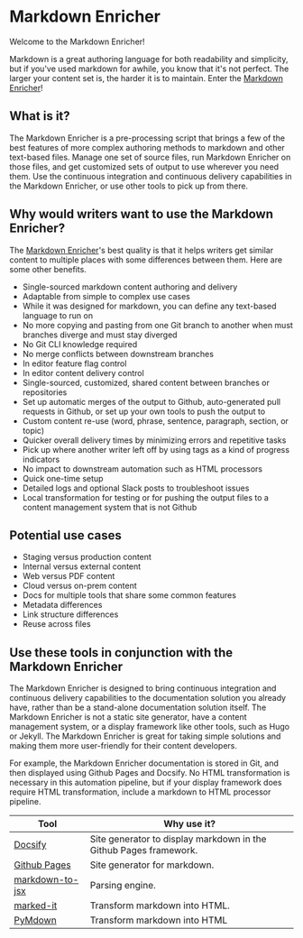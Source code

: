 <!--
# Copyright 2022, 2024 IBM Inc. All rights reserved
# SPDX-License-Identifier: Apache2.0
# Last updated: 2024-04-03
-->

# Markdown Enricher

Welcome to the Markdown Enricher! 

Markdown is a great authoring language for both readability and simplicity, but if you've used markdown for awhile, you know that it's not perfect. The larger your content set is, the harder it is to maintain. Enter the [Markdown Enricher](https://github.com/IBM/md-enricher-for-cicd)!


## What is it?
The Markdown Enricher is a pre-processing script that brings a few of the best features of more complex authoring methods to markdown and other text-based files. Manage one set of source files, run Markdown Enricher on those files, and get customized sets of output to use wherever you need them. Use the continuous integration and continuous delivery capabilities in the Markdown Enricher, or use other tools to pick up from there.

## Why would writers want to use the Markdown Enricher?
The [Markdown Enricher](https://github.com/IBM/md-enricher-for-cicd)'s best quality is that it helps writers get similar content to multiple places with some differences between them. Here are some other benefits.

* Single-sourced markdown content authoring and delivery
* Adaptable from simple to complex use cases
* While it was designed for markdown, you can define any text-based language to run on
* No more copying and pasting from one Git branch to another when must branches diverge and must stay diverged
* No Git CLI knowledge required
* No merge conflicts between downstream branches
* In editor feature flag control
* In editor content delivery control
* Single-sourced, customized, shared content between branches or repositories
* Set up automatic merges of the output to Github, auto-generated pull requests in Github, or set up your own tools to push the output to
* Custom content re-use (word, phrase, sentence, paragraph, section, or topic)
* Quicker overall delivery times by minimizing errors and repetitive tasks
* Pick up where another writer left off by using tags as a kind of progress indicators
* No impact to downstream automation such as HTML processors
* Quick one-time setup
* Detailed logs and optional Slack posts to troubleshoot issues
* Local transformation for testing or for pushing the output files to a content management system that is not Github


## Potential use cases

- Staging versus production content
- Internal versus external content
- Web versus PDF content
- Cloud versus on-prem content
- Docs for multiple tools that share some common features
- Metadata differences
- Link structure differences
- Reuse across files


## Use these tools in conjunction with the Markdown Enricher

The Markdown Enricher is designed to bring continuous integration and continuous delivery capabilities to the documentation solution you already have, rather than be a stand-alone documentation solution itself. The Markdown Enricher is not a static site generator, have a content management system, or a display framework like other tools, such as Hugo or Jekyll. The Markdown Enricher is great for taking simple solutions and making them more user-friendly for their content developers.

For example, the Markdown Enricher documentation is stored in Git, and then displayed using Github Pages and Docsify. No HTML transformation is necessary in this automation pipeline, but if your display framework does require HTML transformation, include a markdown to HTML processor pipeline.

|Tool|Why use it?|
|--|--|
|[Docsify](https://docsify.js.org/#/?id=docsify)|Site generator to display markdown in the Github Pages framework.|
|[Github Pages](https://pages.github.com/)|Site generator for markdown. |
|[markdown-to-jsx](https://www.npmjs.com/package/markdown-to-jsx)|Parsing engine.|
|[marked-it](https://ibm.github.io/marked-it)|Transform markdown into HTML.|
|[PyMdown](https://facelessuser.github.io/PyMdown/)|Transform markdown into HTML|





